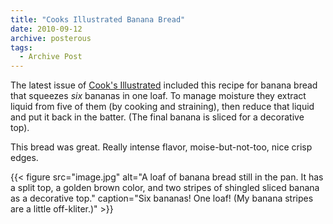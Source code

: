 ```yaml
---
title: "Cooks Illustrated Banana Bread"
date: 2010-09-12
archive: posterous
tags: 
  - Archive Post
---
```


The latest issue of [Cook's Illustrated][cooks] included this recipe for banana bread that squeezes *six* bananas in one loaf. To manage moisture they extract liquid from five of them (by cooking and straining), then reduce that liquid and put it back in the batter. (The final banana is sliced for a decorative top). 

[cooks]: https://www.americastestkitchen.com/cooksillustrated

This bread was great. Really intense flavor, moise-but-not-too, nice crisp edges.

{{< figure 
	src="image.jpg" 
	alt="A loaf of banana bread still in the pan. It has a split top, a golden brown color, and two stripes of shingled sliced banana as a decorative top." 
	caption="Six bananas! One loaf! (My banana stripes are a little off-kliter.)" >}}